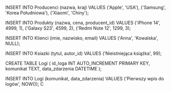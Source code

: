 INSERT INTO Producenci (nazwa, kraj)
VALUES 
  ('Apple', 'USA'),
  ('Samsung', 'Korea Południowa'),
  ('Xiaomi', 'Chiny');



INSERT INTO Produkty (nazwa, cena, producent_id)
VALUES 
  ('iPhone 14', 4999, 1),
  ('Galaxy S23', 4599, 2),
  ('Redmi Note 12', 1299, 3);


INSERT INTO Klienci (imie, nazwisko, email)
VALUES ('Anna', 'Kowalska', NULL);



INSERT INTO Ksiazki (tytul, autor_id)
VALUES ('Nieistniejąca książka', 99);



CREATE TABLE Logi (
  id_loga INT AUTO_INCREMENT PRIMARY KEY,
  komunikat TEXT,
  data_zdarzenia DATETIME
);



INSERT INTO Logi (komunikat, data_zdarzenia)
VALUES ('Pierwszy wpis do logów', NOW());
C
